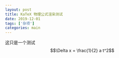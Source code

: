 ```yaml
---
layout: post
title: KaTeX 物理公式渲染测试
date: 2019-12-01
tags: ['杂项']
categories: main
---
```


这只是一个测试 $$\Delta x = \frac{1}{2} a t^2$$